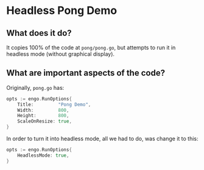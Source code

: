 # Headless Pong Demo

## What does it do?
It copies 100% of the code at `pong/pong.go`, but attempts to run it in headless mode (without graphical display).   

## What are important aspects of the code?

Originally, `pong.go` has: 
```go
opts := engo.RunOptions{
    Title:         "Pong Demo",
    Width:         800,
    Height:        800,
    ScaleOnResize: true,
}
```

In order to turn it into headless mode, all we had to do, was change it to this:
```go
opts := engo.RunOptions{
    HeadlessMode: true,
}
```
